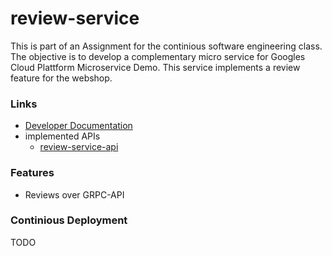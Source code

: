 # review-service

This is part of an Assignment for the continious software engineering class. The objective is to develop a complementary micro service for Googles Cloud Plattform Microservice Demo.
This service implements a review feature for the webshop.

### Links
- [Developer Documentation]()
- implemented APIs
  - [review-service-api](https://github.com/Continious-Software-Engineering/review-service-api)

### Features
- Reviews over GRPC-API

### Continious Deployment
TODO
